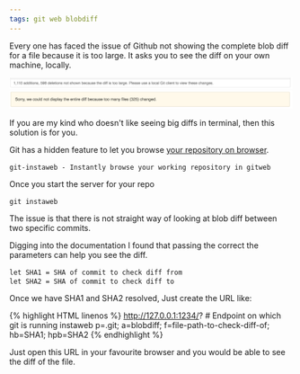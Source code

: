 ```yaml
---
tags: git web blobdiff
---
```


Every one has faced the issue of Github not showing the complete blob diff for a file because it is too large. It asks you to see the diff on your own machine, locally.

![Github Diff too big file](/assets/github-diff-too-big-file.png)
![Github Diff too big](/assets/github-diff-too-big.png)

If you are my kind who doesn't like seeing big diffs in terminal, then this solution is for you.

Git has a hidden feature to let you browse [your repository on browser][instaweb-scm].

    git-instaweb - Instantly browse your working repository in gitweb

Once you start the server for your repo

    git instaweb

The issue is that there is not straight way of looking at blob diff between two specific commits.

Digging into the documentation I found that passing the correct the parameters can help you see the diff.

    let SHA1 = SHA of commit to check diff from
    let SHA2 = SHA of commit to check diff to

Once we have SHA1 and SHA2 resolved,
Just create the URL like:

{% highlight HTML linenos %}
http://127.0.0.1:1234/? # Endpoint on which git is running instaweb
p=.git;
a=blobdiff;
f=file-path-to-check-diff-of;
hb=SHA1;
hpb=SHA2
{% endhighlight %}

Just open this URL in your favourite browser and you would be able to see the diff of the file.

[instaweb-scm]: https://git-scm.com/docs/git-instaweb
